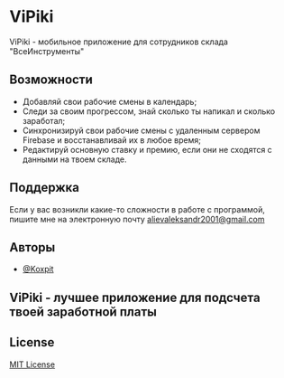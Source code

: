 # ViPiki

ViPiki - мобильное приложение для сотрудников склада "ВсеИнструменты"


## Возможности

- Добавляй свои рабочие смены в календарь;
- Следи за своим прогрессом, знай сколько ты напикал и сколько заработал;
- Синхронизируй свои рабочие смены с удаленным сервером Firebase и восстанавливай их в любое время;
- Редактируй основную ставку и премию, если они не сходятся с данными на твоем складе.


## Поддержка

Если у вас возникли какие-то сложности в работе с программой, пишите мне на электронную почту alievaleksandr2001@gmail.com


## Авторы

- [@Koxpit](https://github.com/Koxpit)


## ViPiki - лучшее приложение для подсчета твоей заработной платы


## License

[MIT License](LICENSE)